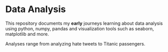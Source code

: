 # Data Analysis
This repository documents my **early** journeys learning about data analysis using python, numpy, pandas and visualization tools such as seaborn, matplotlib and more. 


Analyses range from analyzing hate tweets to Titanic passengers.
